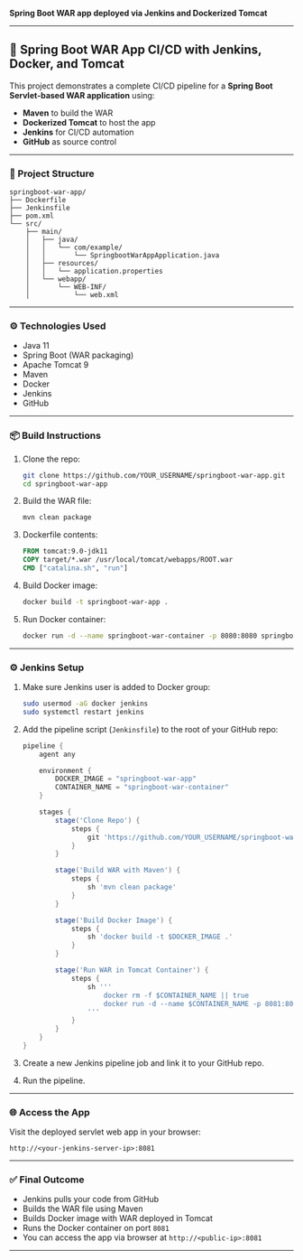 **Spring Boot WAR app deployed via Jenkins and Dockerized Tomcat**

---

## 🚀 Spring Boot WAR App CI/CD with Jenkins, Docker, and Tomcat

This project demonstrates a complete CI/CD pipeline for a **Spring Boot Servlet-based WAR application** using:

* **Maven** to build the WAR
* **Dockerized Tomcat** to host the app
* **Jenkins** for CI/CD automation
* **GitHub** as source control

---

### 📁 Project Structure

```
springboot-war-app/
├── Dockerfile
├── Jenkinsfile
├── pom.xml
└── src/
    ├── main/
    │   ├── java/
    │   │   └── com/example/
    │   │       └── SpringbootWarAppApplication.java
    │   ├── resources/
    │   │   └── application.properties
    │   └── webapp/
    │       └── WEB-INF/
    │           └── web.xml
```

---

### ⚙️ Technologies Used

* Java 11
* Spring Boot (WAR packaging)
* Apache Tomcat 9
* Maven
* Docker
* Jenkins
* GitHub

---

### 📦 Build Instructions

1. Clone the repo:

   ```bash
   git clone https://github.com/YOUR_USERNAME/springboot-war-app.git
   cd springboot-war-app
   ```

2. Build the WAR file:

   ```bash
   mvn clean package
   ```

3. Dockerfile contents:

   ```Dockerfile
   FROM tomcat:9.0-jdk11
   COPY target/*.war /usr/local/tomcat/webapps/ROOT.war
   CMD ["catalina.sh", "run"]
   ```

4. Build Docker image:

   ```bash
   docker build -t springboot-war-app .
   ```

5. Run Docker container:

   ```bash
   docker run -d --name springboot-war-container -p 8080:8080 springboot-war-app
   ```

---

### ⚙️ Jenkins Setup

1. Make sure Jenkins user is added to Docker group:

   ```bash
   sudo usermod -aG docker jenkins
   sudo systemctl restart jenkins
   ```

2. Add the pipeline script (`Jenkinsfile`) to the root of your GitHub repo:

   ```groovy
   pipeline {
       agent any

       environment {
           DOCKER_IMAGE = "springboot-war-app"
           CONTAINER_NAME = "springboot-war-container"
       }

       stages {
           stage('Clone Repo') {
               steps {
                   git 'https://github.com/YOUR_USERNAME/springboot-war-app.git'
               }
           }

           stage('Build WAR with Maven') {
               steps {
                   sh 'mvn clean package'
               }
           }

           stage('Build Docker Image') {
               steps {
                   sh 'docker build -t $DOCKER_IMAGE .'
               }
           }

           stage('Run WAR in Tomcat Container') {
               steps {
                   sh '''
                       docker rm -f $CONTAINER_NAME || true
                       docker run -d --name $CONTAINER_NAME -p 8081:8080 $DOCKER_IMAGE
                   '''
               }
           }
       }
   }
   ```

3. Create a new Jenkins pipeline job and link it to your GitHub repo.

4. Run the pipeline.

---

### 🌐 Access the App

Visit the deployed servlet web app in your browser:

```
http://<your-jenkins-server-ip>:8081
```

---

### ✅ Final Outcome

* Jenkins pulls your code from GitHub
* Builds the WAR file using Maven
* Builds Docker image with WAR deployed in Tomcat
* Runs the Docker container on port `8081`
* You can access the app via browser at `http://<public-ip>:8081`

---

